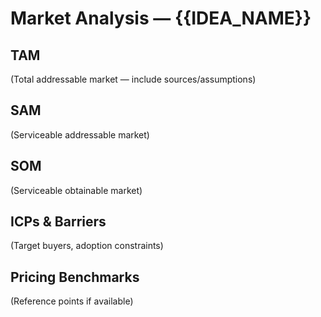# Market Analysis — {{IDEA_NAME}}

## TAM
(Total addressable market — include sources/assumptions)

## SAM
(Serviceable addressable market)

## SOM
(Serviceable obtainable market)

## ICPs & Barriers
(Target buyers, adoption constraints)

## Pricing Benchmarks
(Reference points if available)

